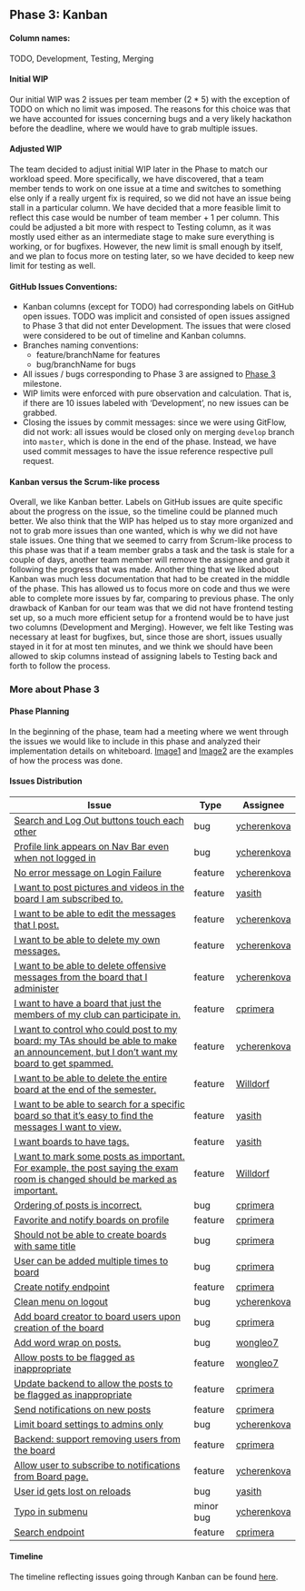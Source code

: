 ## Phase 3: Kanban

#### Column names:
TODO, Development, Testing, Merging

#### Initial WIP
Our initial WIP was 2 issues per team member (2 * 5) with the exception of TODO on which no limit was imposed. The reasons for this choice was that we have accounted for issues concerning bugs and a very likely hackathon before the deadline, where we would have to grab multiple issues. 

#### Adjusted WIP
The team decided to adjust initial WIP later in the Phase to match our workload speed. More specifically, we have discovered, that a team member tends to work on one issue at a time and switches to something else only if a really urgent fix is required, so we did not have an issue being stall in a particular column. We have decided that a more feasible limit to reflect this case would be number of team member + 1 per column. 
This could be adjusted a bit more with respect to Testing column, as it was mostly used either as an intermediate stage to make sure everything is working, or for bugfixes. However, the new limit is small enough by itself, and we plan to focus more on testing later, so we have decided to keep new limit for testing as well.

#### GitHub Issues Conventions:
- Kanban columns (except for TODO) had corresponding labels on GitHub open issues. TODO was implicit and consisted of open issues assigned to Phase 3 that did not enter Development. The issues that were closed were considered to be out of timeline and Kanban columns.
- Branches naming conventions:
  - feature/branchName for features
  - bug/branchName for bugs
- All issues / bugs corresponding to Phase 3 are assigned to [Phase 3](https://github.com/csc301-fall2014/Proj-UTM-Team3-repo/milestones/Phase%203) milestone.
- WIP limits were enforced with pure observation and calculation. That is, if there are 10 issues labeled with ‘Development’, no new issues can be grabbed.
- Closing the issues by commit messages: since we were using GitFlow, did not work: all issues would be closed only on merging `develop` branch into `master`, which is done in the end of the phase. Instead, we have used commit messages to have the issue reference respective pull request. 

#### Kanban versus the Scrum-like process
Overall, we like Kanban better. Labels on GitHub issues are quite specific about the progress on the issue, so the timeline could be planned much better. We also think that the WIP has helped us to stay more organized and not to grab more issues than one wanted, which is why we did not have stale issues. 
One thing that we seemed to carry from Scrum-like process to this phase was that if a team member grabs a task and the task is stale for a couple of days, another team member will remove the assignee and grab it following the progress that was made.
Another thing that we liked about Kanban was much less documentation that had to be created in the middle of the phase. This has allowed us to focus more on code and thus we were able to complete more issues by far, comparing to previous phase. 
The only drawback of Kanban for our team was that we did not have frontend testing set up, so a much more efficient setup for a frontend would be to have just two columns (Development and Merging). However, we felt like Testing was necessary at least for bugfixes, but, since those are short, issues usually stayed in it for at most ten minutes, and we think we should have been allowed to skip columns instead of assigning labels to Testing back and forth to follow the process.

### More about Phase 3

#### Phase Planning
In the beginning of the phase, team had a meeting where we went through the issues we would like to include in this phase and analyzed their implementation details on whiteboard. [Image1](https://github.com/csc301-fall2014/Proj-UTM-Team3-repo/blob/develop/Phase3/project_board_drawings/10608918_10153269932270968_123839506_n.jpg) and [Image2](https://github.com/csc301-fall2014/Proj-UTM-Team3-repo/blob/develop/Phase3/project_board_drawings/10744535_10153269892255968_948764844_n.jpg) are the examples of how the process was done. 


#### Issues Distribution
| Issue | Type | Assignee |
| -------- | ----- | ----- |
| [Search and Log Out buttons touch each other](https://github.com/csc301-fall2014/Proj-UTM-Team3-repo/issues/23) | bug | [ycherenkova](https://github.com/ycherenkova) |
| [Profile link appears on Nav Bar even when not logged in](https://github.com/csc301-fall2014/Proj-UTM-Team3-repo/issues/24) | bug | [ycherenkova](https://github.com/ycherenkova) |
| [No error message on Login Failure](https://github.com/csc301-fall2014/Proj-UTM-Team3-repo/issues/25) | feature | [ycherenkova](https://github.com/ycherenkova) |
| [I want to post pictures and videos in the board I am subscribed to.](https://github.com/csc301-fall2014/Proj-UTM-Team3-repo/issues/29) | feature | [yasith](https://github.com/yasith) |
| [I want to be able to edit the messages that I post.](https://github.com/csc301-fall2014/Proj-UTM-Team3-repo/issues/30) | feature | [ycherenkova](https://github.com/ycherenkova) |
| [I want to be able to delete my own messages.](https://github.com/csc301-fall2014/Proj-UTM-Team3-repo/issues/31) | feature | [ycherenkova](https://github.com/ycherenkova) |
| [I want to be able to delete offensive messages from the board that I administer](https://github.com/csc301-fall2014/Proj-UTM-Team3-repo/issues/32) | feature | [ycherenkova](https://github.com/ycherenkova) | 
| [I want to have a board that just the members of my club can participate in.](https://github.com/csc301-fall2014/Proj-UTM-Team3-repo/issues/33) | feature | [cprimera](https://github.com/cprimera) |
| [I want to control who could post to my board: my TAs should be able to make an announcement, but I don’t want my board to get spammed.](https://github.com/csc301-fall2014/Proj-UTM-Team3-repo/issues/34) | feature | [ycherenkova](https://github.com/ycherenkova) |
| [I want to be able to delete the entire board at the end of the semester.](https://github.com/csc301-fall2014/Proj-UTM-Team3-repo/issues/35) | feature | [Willdorf](https://github.com/Willdorf) |
| [I want to be able to search for a specific board so that it’s easy to find the messages I want to view.](https://github.com/csc301-fall2014/Proj-UTM-Team3-repo/issues/36) | feature | [yasith](https://github.com/yasith) | 
| [I want boards to have tags.](https://github.com/csc301-fall2014/Proj-UTM-Team3-repo/issues/37) | feature | [yasith](https://github.com/yasith) | 
| [I want to mark some posts as important. For example, the post saying the exam room is changed should be marked as important.](https://github.com/csc301-fall2014/Proj-UTM-Team3-repo/issues/38) | feature | [Willdorf](https://github.com/Willdorf) |
| [Ordering of posts is incorrect.](https://github.com/csc301-fall2014/Proj-UTM-Team3-repo/issues/41) | bug | [cprimera](https://github.com/cprimera) |
| [Favorite and notify boards on profile](https://github.com/csc301-fall2014/Proj-UTM-Team3-repo/issues/42) | feature | [cprimera](https://github.com/cprimera) | 
| [Should not be able to create boards with same title](https://github.com/csc301-fall2014/Proj-UTM-Team3-repo/issues/43) | bug | [cprimera](https://github.com/cprimera) | 
| [User can be added multiple times to board](https://github.com/csc301-fall2014/Proj-UTM-Team3-repo/issues/44) | bug | [cprimera](https://github.com/cprimera) |
| [Create notify endpoint](https://github.com/csc301-fall2014/Proj-UTM-Team3-repo/issues/46) | feature | [cprimera](https://github.com/cprimera) |
| [Clean menu on logout](https://github.com/csc301-fall2014/Proj-UTM-Team3-repo/issues/47) | bug | [ycherenkova](https://github.com/ycherenkova) |
| [Add board creator to board users upon creation of the board](https://github.com/csc301-fall2014/Proj-UTM-Team3-repo/issues/50) | bug | [cprimera](https://github.com/cprimera) | 
| [Add word wrap on posts.](https://github.com/csc301-fall2014/Proj-UTM-Team3-repo/issues/51) | bug | [wongleo7](https://github.com/wongleo7) |
| [Allow posts to be flagged as inappropriate](https://github.com/csc301-fall2014/Proj-UTM-Team3-repo/issues/53) | feature | [wongleo7](https://github.com/wongleo7) | 
| [Update backend to allow the posts to be flagged as inappropriate](https://github.com/csc301-fall2014/Proj-UTM-Team3-repo/issues/55) | feature | [cprimera](https://github.com/cprimera) |
| [Send notifications on new posts](https://github.com/csc301-fall2014/Proj-UTM-Team3-repo/issues/56) | feature | [cprimera](https://github.com/cprimera) |
| [Limit board settings to admins only](https://github.com/csc301-fall2014/Proj-UTM-Team3-repo/issues/57) | bug | [ycherenkova](https://github.com/ycherenkova) |
| [Backend: support removing users from the board](https://github.com/csc301-fall2014/Proj-UTM-Team3-repo/issues/59) | feature | [cprimera](https://github.com/cprimera) | 
| [Allow user to subscribe to notifications from Board page.](https://github.com/csc301-fall2014/Proj-UTM-Team3-repo/issues/61) | feature | [ycherenkova](https://github.com/ycherenkova) |
| [User id gets lost on reloads](https://github.com/csc301-fall2014/Proj-UTM-Team3-repo/issues/63) | bug | [yasith](https://github.com/yasith) |
| [Typo in submenu](https://github.com/csc301-fall2014/Proj-UTM-Team3-repo/issues/68) | minor bug | [ycherenkova](https://github.com/ycherenkova) | 
| [Search endpoint](https://github.com/csc301-fall2014/Proj-UTM-Team3-repo/issues/71) | feature | [cprimera](https://github.com/cprimera) | 

#### Timeline
The timeline reflecting issues going through Kanban can be found [here](https://docs.google.com/spreadsheets/d/19OXcc_CWyqECPU-1pBpJxJZehAVMOGac_aCxs_oKIbo/edit#gid=103406073).
